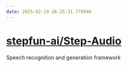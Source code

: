 ```yaml
---
date: 2025-02-19 16:25:31.778946
---
```


# [stepfun-ai/Step-Audio](https://github.com/stepfun-ai/Step-Audio)

Speech recognition and generation framework